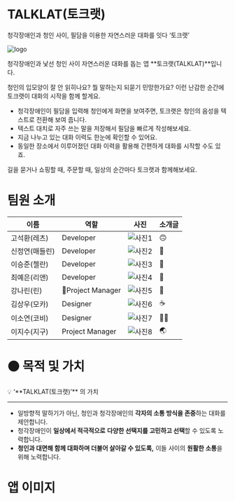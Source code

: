 # TALKLAT(토크랫)

청각장애인과 청인 사이, 필담을 이용한 자연스러운 대화를 잇다 ‘토크랫’

![logo](https://github.com/DeveloperAcademy-POSTECH/MacC-Team-ALLWAY/assets/88757043/e2f46366-81de-4923-a03f-d41e413b77bb)


청각장애인과 낯선 청인 사이 자연스러운 대화를 돕는 앱 **토크랫(TALKLAT)**입니다.

청인의 입모양이 잘 안 읽히나요? 뭘 말하는지 되묻기 민망한가요? 
이런 난감한 순간에 토크랫이 대화의 시작을 함께 할게요.

- 청각장애인이 필담을 입력해 청인에게 화면을 보여주면, 토크랫은 청인의 음성을 텍스트로 전환해 보여 줍니다.
- 텍스트 대치로 자주 쓰는 말을 저장해서 필담을 빠르게 작성해보세요.
- 지금 나누고 있는 대화 이력도 한눈에 확인할 수 있어요.
- 동일한 장소에서 이루어졌던 대화 이력을 활용해 간편하게 대화를 시작할 수도 있죠.

길을 묻거나 쇼핑할 때, 주문할 때, 일상의 순간마다 토크랫과 함께해보세요.

# 팀원 소개

| 이름 | 역할 | 사진 | 소개글 |
|------|------|------|--------|
| 고석환(레츠) | Developer | ![사진1](이미지링크) | 🙃 |
| 신정연(매들린) | Developer | ![사진2](이미지링크) | 🥐 |
| 이승준(첼란) | Developer | ![사진3](이미지링크) | 🌿 |
| 최예은(리앤) | Developer | ![사진4](이미지링크) | 🐠 |
| 강나린(린) | Project Manager | ![사진5](이미지링크) | 🍋 |
| 김상우(모카) | Designer | ![사진6](이미지링크) | ☕️ |
| 이소연(코비) | Designer | ![사진7](이미지링크) | 👃🏻 |
| 이지수(지구) | Project Manager | ![사진8](이미지링크) | 🌏 |

# 🟠 목적 및 가치

<aside>
💡 ‘**TALKLAT(토크랫)’** 의 가치

---

- 일방향적 말하기가 아닌, 청인과 청각장애인의 **각자의 소통 방식을 존중**하는 대화를 제안합니다.
- 청각장애인이 **일상에서 적극적으로** **다양한 선택지를 고민하고 선택**할 수 있도록 노력합니다.
- **청인과 대면해 함께 대화하며 더불어 살아갈 수 있도록,** 이들 사이의 **원활한 소통**을 위해 노력합니다.
</aside>

# 앱 이미지


